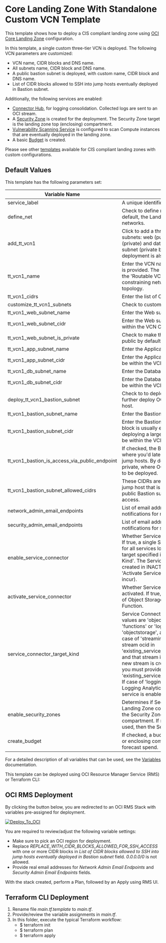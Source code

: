 # Core Landing Zone With Standalone Custom VCN Template

This template shows how to deploy a CIS compliant landing zone using [OCI Core Landing Zone](../../) configuration. 

In this template, a single custom three-tier VCN is deployed. The following VCN parameters are customized:
  - VCN name, CIDR blocks and DNS name.
  - All subnets name, CIDR block and DNS name.
  - A public bastion subnet is deployed, with custom name, CIDR block and DNS name.
  - List of CIDR blocks allowed to SSH into jump hosts eventually deployed in Bastion subnet.

Additionally, the following services are enabled:
  - [Connector Hub](https://docs.oracle.com/en-us/iaas/Content/connector-hub/overview.htm), for logging consolidation. Collected logs are sent to an OCI stream.
  - A [Security Zone](https://docs.oracle.com/en-us/iaas/security-zone/using/security-zones.htm) is created for the deployment. The Security Zone target is the landing zone top (enclosing) compartment.
  - [Vulnerability Scanning Service](https://docs.oracle.com/en-us/iaas/scanning/using/overview.htm#scanning_overview) is configured to scan Compute instances that are eventually deployed in the landing zone.
  - A basic [Budget](https://docs.oracle.com/en-us/iaas/Content/Billing/Concepts/budgetsoverview.htm#Budgets_Overview) is created.

Please see other [templates](../../templates/) available for CIS compliant landing zones with custom configurations.


## Default Values

This template has the following parameters set: 

| Variable Name | Description | Value |
|---------------|-------------|-------|
| service_label | A unique identifier to prefix the resources | custvcn |
| define_net | Check to define networking resources. By default, the Landing Zone does NOT deploy any networks.     | true |
| add_tt_vcn1 | Click to add a three-tier VCN, with three subnets: web (public by default), application (private) and database (private). An optional subnet (private by default) for bastion deployment is also available     | true |
| tt_vcn1_name | Enter the VCN name. Otherwise a default name is provided. The label above should be used in the 'Routable VCNs' field of other VCNs for constraining network traffic in a Hub/Spoke topology.     | my-vcn-1 |
| tt_vcn1_cidrs | Enter the list of CIDR blocks for the VCN.        | 192.168.0.0/20 |
| customize_tt_vcn1_subnets | Check to customize default subnets settings.     | true |
| tt_vcn1_web_subnet_name | Enter the Web subnet name.     | frontend-subnet |
| tt_vcn1_web_subnet_cidr | Enter the Web subnet CIDR block. It must be within the VCN CIDR blocks.      | 192.168.0.0/24 |
| tt_vcn1_web_subnet_is_private | Check to make the Web subnet private. It is public by default.     | true |
| tt_vcn1_app_subnet_name | Enter the Application subnet name.     | middle-subnet |
| tt_vcn1_app_subnet_cidr | Enter the Application subnet CIDR block. It must be within the VCN CIDR blocks.     | 192.168.1.0/24 |
| tt_vcn1_db_subnet_name | Enter the Database subnet name.     | backend-subnet |
| tt_vcn1_db_subnet_cidr | Enter the Database subnet CIDR block. It must be within the VCN CIDR blocks.     | 192.168.2.0/24 |
| deploy_tt_vcn1_bastion_subnet | Check to to deploy a subnet where you can further deploy OCI Bastion service or a jump host.     | true |
| tt_vcn1_bastion_subnet_name | Enter the Bastion subnet name.     | bastion-subnet |
| tt_vcn1_bastion_subnet_cidr | Enter the Bastion subnet CIDR block. A /29 block is usually enough, unless you plan on deploying a large number of jump hosts. It must be within the VCN CIDR blocks.     | 192.168.3.0/29 |
| tt_vcn1_bastion_is_access_via_public_endpoint | If checked, the Bastion subnet is made public where you'd later deploy and manage your jump hosts. By default, the Bastion subnet is private, where OCI Bastion service is expected to be deployed.     | true |
| tt_vcn1_bastion_subnet_allowed_cidrs | These CIDRs are allowed to SSH into the the jump host that is eventually deployed in the public Bastion subnet. Leave it empty for no access.     | REPLACE_WITH_CIDR_BLOCKS_ALLOWED_FOR_SSH_ACCESS |
| network_admin_email_endpoints | List of email addresses that receive notifications for networking related events. | ["email.address@example.com"] |
| security_admin_email_endpoints | List of email addresses that receive notifications for security related events. | ["email.address@example.com"] |
| enable_service_connector | Whether Service Connector should be enabled. If true, a single Service Connector is managed for all services log sources and the designated target specified in 'Service Connector Target Kind'. The Service Connector resource is created in INACTIVE state. To activate, check 'Activate Service Connector?' (costs may incur).     | true |
| activate_service_connector | Whether Service Connector should be activated. If true, costs my incur due to usage of Object Storage bucket, Streaming or Function.     | true |
| service_connector_target_kind |Service Connector Hub target resource. Valid values are 'objectstorage', 'streaming', 'functions' or 'logginganalytics'. In case of 'objectstorage', a new bucket is created. In case of 'streaming', you can provide an existing stream ocid in 'existing_service_connector_target_stream_id' and that stream is used. If no ocid is provided, a new stream is created. In case of 'functions', you must provide the existing function ocid in 'existing_service_connector_target_function_id'. If case of 'logginganalytics', a log group for Logging Analytics service is created and the service is enabled if not already      | streaming |
| enable_security_zones |Determines if Security Zones are enabled in Landing Zone compartments. When set to true, the Security Zone is enabled for the enclosing compartment. If no enclosing compartment is used, then the Security Zone is not enabled.   | true |                                                                                                                                                                                                                                               | vss_create | Whether Vulnerability Scanning should be enabled. If checked, a scanning recipe is enabled and scanning targets are enabled for each Landing Zone compartment.    | true |
| create_budget | If checked, a budget will be created at the root or enclosing compartment and based on forecast spend.      | true |

For a detailed description of all variables that can be used, see the [Variables](../../VARIABLES.md) documentation.

This template can be deployed using OCI Resource Manager Service (RMS) or Terraform CLI:

## OCI RMS Deployment

By clicking the button below, you are redirected to an OCI RMS Stack with variables pre-assigned for deployment. 

[![Deploy_To_OCI](../../images/DeployToOCI.svg)](https://cloud.oracle.com/resourcemanager/stacks/create?zipUrl=https://github.com/oci-landing-zones/terraform-oci-core-landingzone/archive/refs/heads/main.zip&zipUrlVariables={"service_label":"custvcn","network_admin_email_endpoints":["email.address@example.com"],"security_admin_email_endpoints":["email.address@example.com"],"define_net":true,"add_tt_vcn1":true,"tt_vcn1_name":"my-vcn-1","tt_vcn1_cidrs":["192.168.0.0/20"],"tt_vcn1_dns":"myvcn1","customize_tt_vcn1_subnets":true,"tt_vcn1_web_subnet_name":"frontend-subnet","tt_vcn1_web_subnet_cidr":"192.168.0.0/24","tt_vcn1_web_subnet_is_private":true,"tt_vcn1_app_subnet_name":"middle-subnet","tt_vcn1_app_subnet_cidr":"192.168.1.0/24","tt_vcn1_db_subnet_name":"backend-subnet","tt_vcn1_db_subnet_cidr":"192.168.2.0/24","deploy_tt_vcn1_bastion_subnet":true,"tt_vcn1_bastion_subnet_name":"bastion-subnet","tt_vcn1_bastion_subnet_cidr":"192.168.3.0/29","tt_vcn1_bastion_is_access_via_public_endpoint":true,"tt_vcn1_bastion_subnet_allowed_cidrs":"REPLACE_WITH_CIDR_BLOCKS_ALLOWED_FOR_SSH_ACCESS","enable_service_connector":true,"activate_service_connector":true,"service_connector_target_kind":"streaming","enable_security_zones":true,"vss_create":true,"create_budget":true})

You are required to review/adjust the following variable settings:
 - Make sure to pick an OCI region for deployment.
 - Replace *REPLACE_WITH_CIDR_BLOCKS_ALLOWED_FOR_SSH_ACCESS* with one or more CIDR blocks in *List of CIDR blocks allowed to SSH into jump hosts eventually deployed in Bastion subnet* field. *0.0.0.0/0* is not allowed.
 - Provide real email addresses for *Network Admin Email Endpoints* and *Security Admin Email Endpoints* fields.

With the stack created, perform a Plan, followed by an Apply using RMS UI.


## Terraform CLI Deployment

1. Rename file *main.tf.template* to *main.tf*. 
2. Provide/review the variable assignments in *main.tf*.
3. In this folder, execute the typical Terraform workflow:
    - $ terraform init
    - $ terraform plan
    - $ terraform apply
